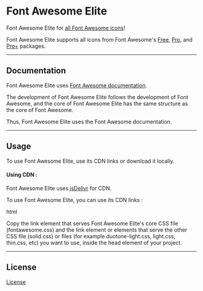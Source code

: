 # Font Awesome Elite

Font Awesome Elite for [all Font Awesome icons](https://fontawesome.com/icons)!

Font Awesome Elite supports all icons from Font Awesome's [Free](https://fontawesome.com/search?ic=free), [Pro](https://fontawesome.com/search?ic=pro-collection), and [Pro+](https://fontawesome.com/search?ic=pro-plus-collection) packages.

***

## Documentation

Font Awesome Elite uses [Font Awesome documentation](https://docs.fontawesome.com).

The development of Font Awesome Elite follows the development of Font Awesome, and the core of Font Awesome Elite has the same structure as the core of Font Awesome.

Thus, Font Awesome Elite uses the Font Awesome documentation.

***

## Usage

To use Font Awesome Elite, use its CDN links or download it locally.

#### Using CDN :

Font Awesome Elite uses [jsDelivr](https://jsdelivr.com) for CDN.

To use Font Awesome Elite, you can use its CDN links :

html


Copy the link element that serves Font Awesome Elite's core CSS file (fontawesome.css) and the link element or elements that serve the other CSS file (solid.css) or files (for example duotone-light.css, light.css, thin.css, etc) you want to use, inside the head element of your project.

***

## License

[License](https://github.com/elmarmehrabov/Font-Awesome-Elite/blob/main/LICENSE)

